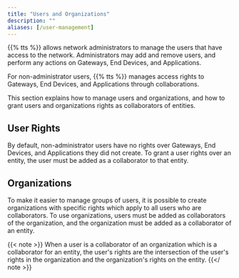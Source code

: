 ```yaml
---
title: "Users and Organizations"
description: ""
aliases: [/user-management]
---
```


{{% tts %}} allows network administrators to manage the users that have access to the network. Administrators may add and remove users, and perform any actions on Gateways, End Devices, and Applications.

For non-administrator users, {{% tts %}} manages access rights to Gateways, End Devices, and Applications through collaborations.

This section explains how to manage users and organizations, and how to grant users and organizations rights as collaborators of entities.

<!--more-->

## User Rights

By default, non-administrator users have no rights over Gateways, End Devices, and Applications they did not create. To grant a user rights over an entity, the user must be added as a collaborator to that entity.

## Organizations

To make it easier to manage groups of users, it is possible to create organizations with specific rights which apply to all users who are collaborators. To use organizations, users must be added as collaborators of the organization, and the organization must be added as a collaborator of an entity. 

{{< note >}} When a user is a collaborator of an organization which is a collaborator for an entity, the user's rights are the intersection of the user's rights in the organization and the organization's rights on the entity. {{</ note >}}

